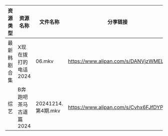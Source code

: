 | 资源类型   | 资源名称          | 文件名称             | 分享链接                                 | 更新时间                |
| ------ | ------------- | ---------------- | ------------------------------------ | ------------------- |
| 最新韩剧合集 | X现在拨打的电话2024  | 06.mkv           | https://www.alipan.com/s/DANVjzWMEL4 | 2024-12-15 00:06:35 |
| 综艺     | B奔跑吧茶马古道篇2024 | 20241214.第4期.mkv | https://www.alipan.com/s/Cvhx6FJfDYP | 2024-12-15 00:06:57 |
